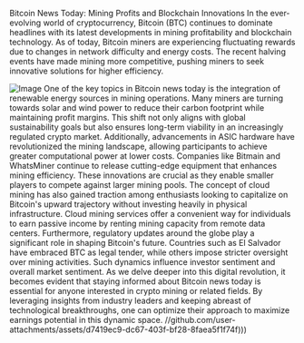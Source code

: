 Bitcoin News Today: Mining Profits and Blockchain Innovations
In the ever-evolving world of cryptocurrency, Bitcoin (BTC) continues to dominate headlines with its latest developments in mining profitability and blockchain technology. As of today, Bitcoin miners are experiencing fluctuating rewards due to changes in network difficulty and energy costs. The recent halving events have made mining more competitive, pushing miners to seek innovative solutions for higher efficiency.

![Image](https://github.com/user-attachments/assets/d7419ec9-dc67-403f-bf28-8faea5f1f74f)
One of the key topics in Bitcoin news today is the integration of renewable energy sources in mining operations. Many miners are turning towards solar and wind power to reduce their carbon footprint while maintaining profit margins. This shift not only aligns with global sustainability goals but also ensures long-term viability in an increasingly regulated crypto market.
Additionally, advancements in ASIC hardware have revolutionized the mining landscape, allowing participants to achieve greater computational power at lower costs. Companies like Bitmain and WhatsMiner continue to release cutting-edge equipment that enhances mining efficiency. These innovations are crucial as they enable smaller players to compete against larger mining pools.
The concept of cloud mining has also gained traction among enthusiasts looking to capitalize on Bitcoin's upward trajectory without investing heavily in physical infrastructure. Cloud mining services offer a convenient way for individuals to earn passive income by renting mining capacity from remote data centers.
Furthermore, regulatory updates around the globe play a significant role in shaping Bitcoin's future. Countries such as El Salvador have embraced BTC as legal tender, while others impose stricter oversight over mining activities. Such dynamics influence investor sentiment and overall market sentiment.
As we delve deeper into this digital revolution, it becomes evident that staying informed about Bitcoin news today is essential for anyone interested in crypto mining or related fields. By leveraging insights from industry leaders and keeping abreast of technological breakthroughs, one can optimize their approach to maximize earnings potential in this dynamic space.
 //github.com/user-attachments/assets/d7419ec9-dc67-403f-bf28-8faea5f1f74f)))
